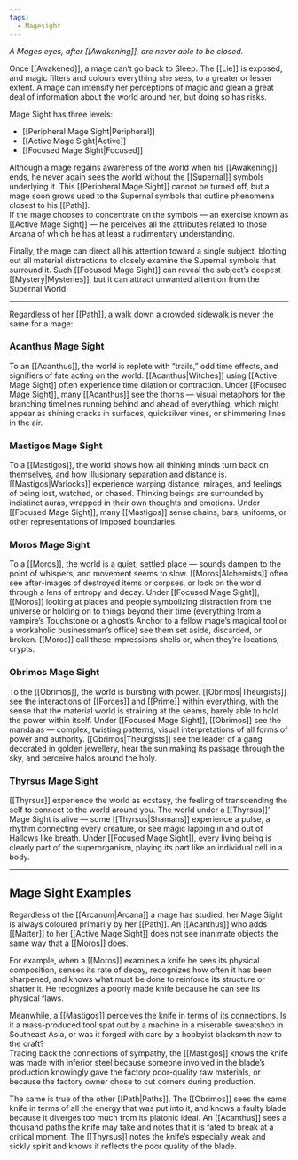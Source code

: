 ```yaml
---
tags:
  - Magesight
---
```

_A Mages eyes, after [[Awakening]], are never able to be closed._

Once [[Awakened]], a mage can’t go back to Sleep. The [[Lie]] is exposed, and magic filters and colours everything she sees, to a greater or lesser extent. A mage can intensify her perceptions of magic and glean a great deal of information about the world around her, but doing so has risks. 

Mage Sight has three levels: 
- [[Peripheral Mage Sight|Peripheral]] 
- [[Active Mage Sight|Active]] 
- [[Focused Mage Sight|Focused]]

Although a mage regains awareness of the world when his [[Awakening]] ends, he never again sees the world without the [[Supernal]] symbols underlying it. This [[Peripheral Mage Sight]] cannot be turned off, but a mage soon grows used to the Supernal symbols that outline phenomena closest to his [[Path]]. \
If the mage chooses to concentrate on the symbols — an exercise known as [[Active Mage Sight]] — he perceives all the attributes related to those Arcana of which he has at least a rudimentary understanding. 

Finally, the mage can direct all his attention toward a single subject, blotting out all material distractions to closely examine the Supernal symbols that surround it. Such [[Focused Mage Sight]] can reveal the subject’s deepest [[Mystery|Mysteries]], but it can attract unwanted attention from the Supernal World.

---

Regardless of her [[Path]], a walk down a crowded sidewalk is never the same for a mage:

### Acanthus Mage Sight

To an [[Acanthus]], the world is replete with “trails,” odd time effects, and signifiers of fate acting on the world. [[Acanthus|Witches]] using [[Active Mage Sight]] often experience time dilation or contraction. Under [[Focused Mage Sight]], many [[Acanthus]] see the thorns — visual metaphors for the branching timelines running behind and ahead of everything, which might appear as shining cracks in surfaces, quicksilver vines, or shimmering lines in the air.

### Mastigos Mage Sight

To a [[Mastigos]], the world shows how all thinking minds turn back on themselves, and how illusionary separation and distance is. [[Mastigos|Warlocks]] experience warping distance, mirages, and feelings of being lost, watched, or chased. Thinking beings are surrounded by indistinct auras, wrapped in their own thoughts and emotions. Under [[Focused Mage Sight]], many [[Mastigos]] sense chains, bars, uniforms, or other representations of imposed boundaries.

### Moros Mage Sight

To a [[Moros]], the world is a quiet, settled place — sounds dampen to the point of whispers, and movement seems to slow. [[Moros|Alchemists]] often see after-images of destroyed items or corpses, or look on the world through a lens of entropy and decay. Under [[Focused Mage Sight]], [[Moros]] looking at places and people symbolizing distraction from the universe or holding on to things beyond their time (everything from a vampire’s Touchstone or a ghost’s Anchor to a fellow mage’s magical tool or a workaholic businessman’s office) see them set aside, discarded, or broken. [[Moros]] call these impressions shells or, when they’re locations, crypts.

### Obrimos Mage Sight

To the [[Obrimos]], the world is bursting with power. [[Obrimos|Theurgists]] see the interactions of [[Forces]] and [[Prime]] within everything, with the sense that the material world is straining at the seams, barely able to hold the power within itself. Under [[Focused Mage Sight]], [[Obrimos]] see the mandalas — complex, twisting patterns, visual interpretations of all forms of power and authority. [[Obrimos|Theurgists]] see the leader of a gang decorated in golden jewellery, hear the sun making its passage through the sky, and perceive halos around the holy.

### Thyrsus Mage Sight

[[Thyrsus]] experience the world as ecstasy, the feeling of transcending the self to connect to the world around you. The world under a [[Thyrsus]]’ Mage Sight is alive — some [[Thyrsus|Shamans]] experience a pulse, a rhythm connecting every creature, or see magic lapping in and out of Hallows like breath. Under [[Focused Mage Sight]], every living being is clearly part of the superorganism, playing its part like an individual cell in a body.

---

## Mage Sight Examples

Regardless of the [[Arcanum|Arcana]] a mage has studied, her Mage Sight is always coloured primarily by her [[Path]]. An [[Acanthus]] who adds [[Matter]] to her [[Active Mage Sight]] does not see inanimate objects the same way that a [[Moros]] does.

For example, when a [[Moros]] examines a knife he sees its physical composition, senses its rate of decay, recognizes how often it has been sharpened, and knows what must be done to reinforce its structure or shatter it. He recognizes a poorly made knife because he can see its physical flaws.

Meanwhile, a [[Mastigos]] perceives the knife in terms of its connections. Is it a mass-produced tool spat out by a machine in a miserable sweatshop in Southeast Asia, or was it forged with care by a hobbyist blacksmith new to the craft? \
Tracing back the connections of sympathy, the [[Mastigos]] knows the knife was made with inferior steel because someone involved in the blade’s production knowingly gave the factory poor-quality raw materials, or because the factory owner chose to cut corners during production.

The same is true of the other [[Path|Paths]]. The [[Obrimos]] sees the same knife in terms of all the energy that was put into it, and knows a faulty blade because it diverges too much from its platonic ideal. An [[Acanthus]] sees a thousand paths the knife may take and notes that it is fated to break at a critical moment. The [[Thyrsus]] notes the knife’s especially weak and sickly spirit and knows it reflects the poor quality of the blade.


